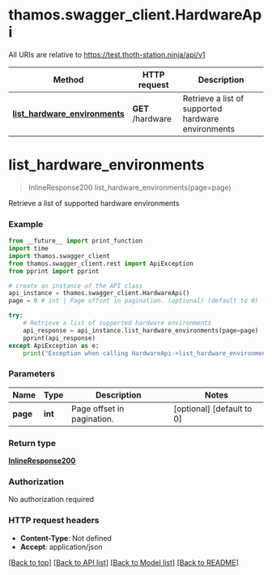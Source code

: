 # thamos.swagger_client.HardwareApi

All URIs are relative to https://test.thoth-station.ninja/api/v1

Method | HTTP request | Description
------------- | ------------- | -------------
[**list_hardware_environments**](HardwareApi.md#list_hardware_environments) | **GET** /hardware | Retrieve a list of supported hardware environments

# **list_hardware_environments**
> InlineResponse200 list_hardware_environments(page=page)

Retrieve a list of supported hardware environments

### Example
```python
from __future__ import print_function
import time
import thamos.swagger_client
from thamos.swagger_client.rest import ApiException
from pprint import pprint

# create an instance of the API class
api_instance = thamos.swagger_client.HardwareApi()
page = 0 # int | Page offset in pagination. (optional) (default to 0)

try:
    # Retrieve a list of supported hardware environments
    api_response = api_instance.list_hardware_environments(page=page)
    pprint(api_response)
except ApiException as e:
    print("Exception when calling HardwareApi->list_hardware_environments: %s\n" % e)
```

### Parameters

Name | Type | Description  | Notes
------------- | ------------- | ------------- | -------------
 **page** | **int**| Page offset in pagination. | [optional] [default to 0]

### Return type

[**InlineResponse200**](InlineResponse200.md)

### Authorization

No authorization required

### HTTP request headers

 - **Content-Type**: Not defined
 - **Accept**: application/json

[[Back to top]](#) [[Back to API list]](../README.md#documentation-for-api-endpoints) [[Back to Model list]](../README.md#documentation-for-models) [[Back to README]](../README.md)
